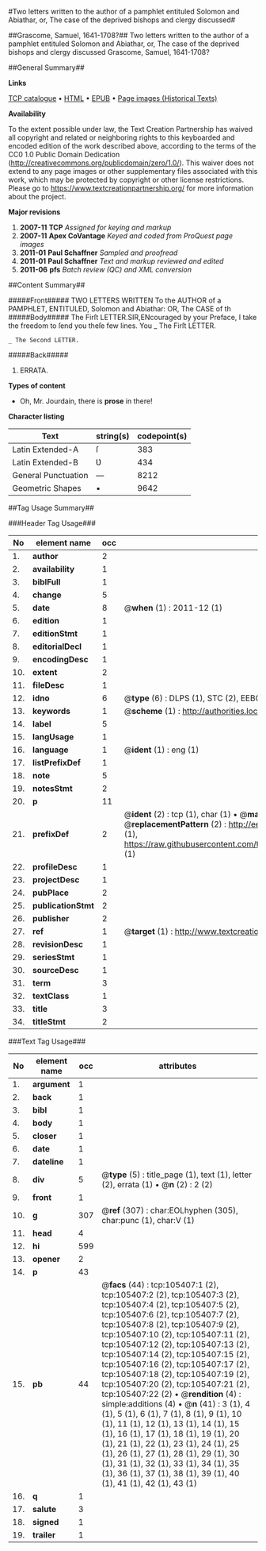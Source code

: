 #Two letters written to the author of a pamphlet entituled Solomon and Abiathar, or, The case of the deprived bishops and clergy discussed#

##Grascome, Samuel, 1641-1708?##
Two letters written to the author of a pamphlet entituled Solomon and Abiathar, or, The case of the deprived bishops and clergy discussed
Grascome, Samuel, 1641-1708?

##General Summary##

**Links**

[TCP catalogue](http://www.ota.ox.ac.uk/tcp/)  • 
[HTML](http://tei.it.ox.ac.uk/tcp/Texts-HTML/free/A41/A41817.html)  • 
[EPUB](http://tei.it.ox.ac.uk/tcp/Texts-EPUB/free/A41/A41817.epub) • 
[Page images (Historical Texts)](https://historicaltexts.jisc.ac.uk/eebo-16439148e)

**Availability**

To the extent possible under law, the Text Creation Partnership has waived all copyright and related or neighboring rights to this keyboarded and encoded edition of the work described above, according to the terms of the CC0 1.0 Public Domain Dedication (http://creativecommons.org/publicdomain/zero/1.0/). This waiver does not extend to any page images or other supplementary files associated with this work, which may be protected by copyright or other license restrictions. Please go to https://www.textcreationpartnership.org/ for more information about the project.

**Major revisions**

1. __2007-11__ __TCP__ *Assigned for keying and markup*
1. __2007-11__ __Apex CoVantage__ *Keyed and coded from ProQuest page images*
1. __2011-01__ __Paul Schaffner__ *Sampled and proofread*
1. __2011-01__ __Paul Schaffner__ *Text and markup reviewed and edited*
1. __2011-06__ __pfs__ *Batch review (QC) and XML conversion*

##Content Summary##

#####Front#####
TWO LETTERS WRITTEN To the AUTHOR of a PAMPHLET, ENTITULED, Solomon and Abiathar: OR, The CASE of th
#####Body#####
The Firſt LETTER.SIR,ENcouraged by your Preface, I take the freedom to ſend you theſe few lines. You
    _ The Firſt LETTER.

    _ The Second LETTER.

#####Back#####

1. ERRATA.

**Types of content**

  * Oh, Mr. Jourdain, there is **prose** in there!

**Character listing**


|Text|string(s)|codepoint(s)|
|---|---|---|
|Latin Extended-A|ſ|383|
|Latin Extended-B|Ʋ|434|
|General Punctuation|—|8212|
|Geometric Shapes|▪|9642|

##Tag Usage Summary##

###Header Tag Usage###

|No|element name|occ|attributes|
|---|---|---|---|
|1.|__author__|2||
|2.|__availability__|1||
|3.|__biblFull__|1||
|4.|__change__|5||
|5.|__date__|8| @__when__ (1) : 2011-12 (1)|
|6.|__edition__|1||
|7.|__editionStmt__|1||
|8.|__editorialDecl__|1||
|9.|__encodingDesc__|1||
|10.|__extent__|2||
|11.|__fileDesc__|1||
|12.|__idno__|6| @__type__ (6) : DLPS (1), STC (2), EEBO-CITATION (1), OCLC (1), VID (1)|
|13.|__keywords__|1| @__scheme__ (1) : http://authorities.loc.gov/ (1)|
|14.|__label__|5||
|15.|__langUsage__|1||
|16.|__language__|1| @__ident__ (1) : eng (1)|
|17.|__listPrefixDef__|1||
|18.|__note__|5||
|19.|__notesStmt__|2||
|20.|__p__|11||
|21.|__prefixDef__|2| @__ident__ (2) : tcp (1), char (1)  •  @__matchPattern__ (2) : ([0-9\-]+):([0-9IVX]+) (1), (.+) (1)  •  @__replacementPattern__ (2) : http://eebo.chadwyck.com/downloadtiff?vid=$1&page=$2 (1), https://raw.githubusercontent.com/textcreationpartnership/Texts/master/tcpchars.xml#$1 (1)|
|22.|__profileDesc__|1||
|23.|__projectDesc__|1||
|24.|__pubPlace__|2||
|25.|__publicationStmt__|2||
|26.|__publisher__|2||
|27.|__ref__|1| @__target__ (1) : http://www.textcreationpartnership.org/docs/. (1)|
|28.|__revisionDesc__|1||
|29.|__seriesStmt__|1||
|30.|__sourceDesc__|1||
|31.|__term__|3||
|32.|__textClass__|1||
|33.|__title__|3||
|34.|__titleStmt__|2||


###Text Tag Usage###

|No|element name|occ|attributes|
|---|---|---|---|
|1.|__argument__|1||
|2.|__back__|1||
|3.|__bibl__|1||
|4.|__body__|1||
|5.|__closer__|1||
|6.|__date__|1||
|7.|__dateline__|1||
|8.|__div__|5| @__type__ (5) : title_page (1), text (1), letter (2), errata (1)  •  @__n__ (2) : 2 (2)|
|9.|__front__|1||
|10.|__g__|307| @__ref__ (307) : char:EOLhyphen (305), char:punc (1), char:V (1)|
|11.|__head__|4||
|12.|__hi__|599||
|13.|__opener__|2||
|14.|__p__|43||
|15.|__pb__|44| @__facs__ (44) : tcp:105407:1 (2), tcp:105407:2 (2), tcp:105407:3 (2), tcp:105407:4 (2), tcp:105407:5 (2), tcp:105407:6 (2), tcp:105407:7 (2), tcp:105407:8 (2), tcp:105407:9 (2), tcp:105407:10 (2), tcp:105407:11 (2), tcp:105407:12 (2), tcp:105407:13 (2), tcp:105407:14 (2), tcp:105407:15 (2), tcp:105407:16 (2), tcp:105407:17 (2), tcp:105407:18 (2), tcp:105407:19 (2), tcp:105407:20 (2), tcp:105407:21 (2), tcp:105407:22 (2)  •  @__rendition__ (4) : simple:additions (4)  •  @__n__ (41) : 3 (1), 4 (1), 5 (1), 6 (1), 7 (1), 8 (1), 9 (1), 10 (1), 11 (1), 12 (1), 13 (1), 14 (1), 15 (1), 16 (1), 17 (1), 18 (1), 19 (1), 20 (1), 21 (1), 22 (1), 23 (1), 24 (1), 25 (1), 26 (1), 27 (1), 28 (1), 29 (1), 30 (1), 31 (1), 32 (1), 33 (1), 34 (1), 35 (1), 36 (1), 37 (1), 38 (1), 39 (1), 40 (1), 41 (1), 42 (1), 43 (1)|
|16.|__q__|1||
|17.|__salute__|3||
|18.|__signed__|1||
|19.|__trailer__|1||
